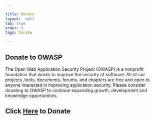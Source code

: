 ```yaml
---

title: Donate
layout:  null
tab: true
order: 5
tags: Donate

---
```


## Donate to OWASP

The Open Web Application Security Project (OWASP) is a nonprofit foundation that works to improve the security of software. All of our projects ,tools, documents, forums, and chapters are free and open to anyone interested in improving application security. Please consider donating to OWASP to continue expanding growth, development and knowledge opportunities.

## Click <a href="https://owasp.org/donate/">Here</a> to Donate